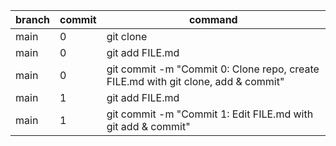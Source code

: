 | branch | commit | command                                                                           |
|--------|--------|-----------------------------------------------------------------------------------|
| main   | 0      | git clone <URL>                                                                   |
| main   | 0      | git add FILE.md                                                                   |
| main   | 0      | git commit -m "Commit 0: Clone repo, create FILE.md with git clone, add & commit" |
| main   | 1      | git add FILE.md                                                                   |
| main   | 1      | git commit -m "Commit 1: Edit FILE.md with git add & commit"                      |
